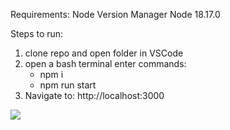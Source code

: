 Requirements:
Node Version Manager
Node 18.17.0

Steps to run:
1. clone repo and open folder in VSCode
2. open a bash terminal enter commands:
    - npm i
    - npm run start
4. Navigate to: http://localhost:3000

<img class="center" src='https://i.imgur.com/BErhFEx.jpg'/>
